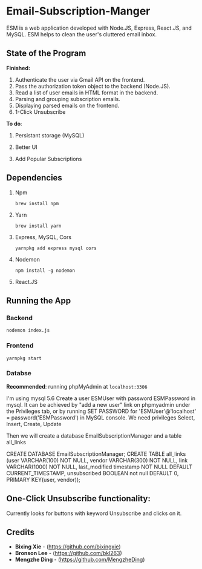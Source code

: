 # Email-Subscription-Manger
ESM is a web application developed with Node.JS, Express, React.JS, and MySQL. ESM helps to clean the user's cluttered email inbox.



## State of the Program

**Finished:**

1. Authenticate the user via Gmail API on the frontend.
2. Pass the authorization token object to the backend (Node.JS).
3. Read a list of user emails in HTML format in the backend.
4. Parsing and grouping subscription emails.
5. Displaying parsed emails on the frontend.
6. 1-Click Unsubscribe

**To do**:

1. Persistant storage (MySQL)
2. Better UI

4. Add Popular Subscriptions

## Dependencies

1. Npm

    `brew install npm`

2. Yarn

   `brew install yarn`

3. Express, MySQL, Cors

   `yarnpkg add express mysql cors`

4. Nodemon

   `npm install -g nodemon`

5. React.JS



## Running the App

### Backend

`nodemon index.js`

### Frontend

`yarnpkg start`

### Databse

**Recommended**: running phpMyAdmin at `localhost:3306`

I'm using mysql 5.6
Create a user ESMUser with password ESMPassword in mysql. It can be achieved by "add a new user" link on phpmyadmin under the Privileges tab, or by running
SET PASSWORD for 'ESMUser'@'localhost' = password('ESMPassword')
in MySQL console.
We need privileges Select, Insert, Create, Update

Then we will create a database EmailSubscriptionManager and a table all_links

CREATE DATABASE EmailSubscriptionManager;
CREATE TABLE all_links (user VARCHAR(100) NOT NULL, vendor VARCHAR(300) NOT NULL, link VARCHAR(1000) NOT NULL, last_modified timestamp NOT NULL DEFAULT CURRENT_TIMESTAMP, unsubscribed BOOLEAN not null DEFAULT 0, PRIMARY KEY(user, vendor));

## One-Click Unsubscribe functionality:
Currently looks for buttons with keyword Unsubscribe and clicks on it.


## Credits

* **Bixing Xie** - (https://github.com/bixingxie)
* **Bronson Lee** - (https://github.com/bkl263)
* **Mengzhe Ding** - (https://github.com/MengzheDing)
